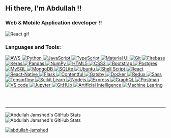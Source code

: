 <!-- ###I'm Abdullah -->

##  Hi there, I'm Abdullah !!

### Web & Mobile Application developer !!

![React gif](/resource/image.gif)


<!--

- 🌱 I’m currently learning AWS
- 🥅 2021 Goals: Contribute more to Open Source projects


<br />

---

-->

### Languages and Tools:


<p id="badge" align="left">
<a href="#badge">
<img alt="AWS" src="https://img.shields.io/badge/AWS%20-%23FF9900.svg?&style=for-the-badge&logo=amazon-aws&logoColor=white"/>
<img alt="Python" src="https://img.shields.io/badge/python%20-%2314354C.svg?&style=for-the-badge&logo=python&logoColor=white"/>
<img alt="JavaScript" src="https://img.shields.io/badge/javascript%20-%23323330.svg?&style=for-the-badge&logo=javascript&logoColor=%23F7DF1E"/>
<img alt="TypeScript" src="https://img.shields.io/badge/typescript%20-%23007ACC.svg?&style=for-the-badge&logo=typescript&logoColor=white"/>
<img alt="Material UI" src="https://img.shields.io/badge/material%20ui%20-%230081CB.svg?&style=for-the-badge&logo=material-ui&logoColor=white"/>
<img alt="Git" src="https://img.shields.io/badge/git%20-%23F05033.svg?&style=for-the-badge&logo=git&logoColor=white"/>
<img alt="Firebase" src="https://img.shields.io/badge/firebase%20-%23039BE5.svg?&style=for-the-badge&logo=firebase"/>
<img alt="Keras" src="https://img.shields.io/badge/Keras%20-%23D00000.svg?&style=for-the-badge&logo=Keras&logoColor=white"/>
<img alt="Pandas" src="https://img.shields.io/badge/pandas%20-%23150458.svg?&style=for-the-badge&logo=pandas&logoColor=white" />
<img alt="NumPy" src="https://img.shields.io/badge/numpy%20-%23013243.svg?&style=for-the-badge&logo=numpy&logoColor=white" />
<img alt="HTML5" src="https://img.shields.io/badge/html5%20-%23E34F26.svg?&style=for-the-badge&logo=html5&logoColor=white"/>
<img alt="CSS3" src="https://img.shields.io/badge/css3%20-%231572B6.svg?&style=for-the-badge&logo=css3&logoColor=white"/>
<img alt="Bootstrap" src="https://img.shields.io/badge/bootstrap%20-%23563D7C.svg?&style=for-the-badge&logo=bootstrap&logoColor=white"/>
<img alt="Postgres" src ="https://img.shields.io/badge/postgres-%23316192.svg?&style=for-the-badge&logo=postgresql&logoColor=white"/>
<img alt="MySQL" src="https://img.shields.io/badge/mysql-%2300f.svg?&style=for-the-badge&logo=mysql&logoColor=white"/>
<img alt="MongoDB" src ="https://img.shields.io/badge/MongoDB-%234ea94b.svg?&style=for-the-badge&logo=mongodb&logoColor=white"/>
<img alt="SQLite" src ="https://img.shields.io/badge/sqlite-%2307405e.svg?&style=for-the-badge&logo=sqlite&logoColor=white"/>
<img alt="Ubuntu" src="https://img.shields.io/badge/Ubuntu-E95420?style=for-the-badge&logo=ubuntu&logoColor=white" />
<!-- <img alt="Markdown" src="https://img.shields.io/badge/markdown-%23000000.svg?&style=for-the-badge&logo=markdown&logoColor=white"/> -->
<img alt="Shell Script" src="https://img.shields.io/badge/shell_script%20-%23121011.svg?&style=for-the-badge&logo=gnu-bash&logoColor=white"/>
<img alt="React" src="https://img.shields.io/badge/React-0081cb?&style=for-the-badge&logo=react&logoColor=white"/>
<img alt="React-Native" src="https://img.shields.io/badge/React%20Native-0081A5?&style=for-the-badge&logo=react&logoColor=white"/>
<img alt="Flask" src="https://img.shields.io/badge/Flask-000000?&style=for-the-badge&logo=flask&logoColor=white"/>
<!-- <img alt="Django" src="https://img.shields.io/badge/django-092E20?&style=for-the-badge&logo=django&logoColor=white"/> -->
<img alt="Contentful" src="https://img.shields.io/badge/contentful-2478CC?&style=for-the-badge&logo=contentful&logoColor=white"/>
<img alt="Gatsby" src="https://img.shields.io/badge/Gatsby-663399?&style=for-the-badge&logo=gatsby&logoColor=white"/> 
<img alt="Docker" src="https://img.shields.io/badge/Docker-2496ED?&style=for-the-badge&logo=docker&logoColor=white"/>
<img alt="Redux" src="https://img.shields.io/badge/Redux-764ABC?&style=for-the-badge&logo=redux&logoColor=white"/>
<img alt="Sass" src="https://img.shields.io/badge/Sass-CC6699?&style=for-the-badge&logo=sass&logoColor=white"/>
<img alt="Tensorflow" src="https://img.shields.io/badge/Tensorflow-FF6F00?&style=for-the-badge&logo=tensorflow&logoColor=white"/>
<img alt="Scikit Learn" src="https://img.shields.io/badge/Scikit%20Learn-F7931E?&style=for-the-badge&logo=scikit-learn&logoColor=white"/>
<img alt="Nodejs" src="https://img.shields.io/badge/Nodejs-339933?&style=for-the-badge&logo=Node.js&logoColor=white"/>
<img alt="Express" src="https://img.shields.io/badge/Express-000000?&style=for-the-badge&logo=express&logoColor=white"/>
<img alt="GraphQL" src="https://img.shields.io/badge/GraphQL-E10098?&style=for-the-badge&logo=graphql&logoColor=white"/>
<img alt="Postman" src="https://img.shields.io/badge/Postman-FF6C37?&style=for-the-badge&logo=postman&logoColor=white"/>
<img alt="VS code" src="https://img.shields.io/badge/VScode-007ACC?&style=for-the-badge&logo=visual%20studio%20code&logoColor=white"/>
<img alt="Jupyter" src="https://img.shields.io/badge/Jupyter%20-%23F37626.svg?&style=for-the-badge&logo=Jupyter&logoColor=white" />
<img alt="GitHUb" src="https://img.shields.io/badge/github-181717?&style=for-the-badge&logo=github&logoColor=white"/>
<img alt="Artificial Intelligence" src="https://img.shields.io/badge/Artificial%20Intelligence-181717?&style=for-the-badge&logoColor=white"/>
<img alt="Machine Learing" src="https://img.shields.io/badge/Machine%20Learning-31B8BB?&style=for-the-badge&logoColor=white"/>
</a>
</p>

<br />
<br />

---

<a href="#">
  <img align="left" alt="Abdullah Jamshed's GitHub Stats"
   src="https://github-readme-stats.vercel.app/api?username=abdullah-jamshed&show_icons=true&hide_border=true" />
</a>                                        

<br />
   
<a href="#">
  <img align="left" alt="Abdullah Jamshed's GitHub Stats" src="https://github-readme-stats.vercel.app/api/top-langs/?username=abdullah-jamshed&theme=white&layout=compact&show_icons=true&hide_border=true&langs_count=10&hide=css,html" />
</a>

<br />
<a href="#">
  <p><img align="center" src="https://github-readme-streak-stats.herokuapp.com/?user=abdullah-jamshed&" alt="abdullah-jamshed" /></p>
</a>

                                                                                                                              
                                                                                                                              
                                                                                                                              

  


